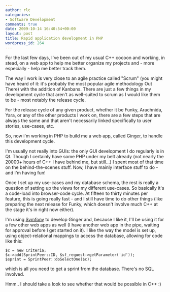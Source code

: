 ```yaml
---
author: rlc
categories:
- Software Development
comments: true
date: 2009-10-14 16:40:54+00:00
layout: post
title: Rapid application development in PHP
wordpress_id: 264
---
```


For the last few days, I've been out of my usual C++ cocoon and working, in stead, on a web app to help me better organize my projects and - more especially - help me better track them.

<!--more-->

The way I work is very close to an agile practice called "Scrum" (you might have heard of it: it's probably the most popular agile methodology Out There) with the addition of Kanbans. There are just a few things in my development cycle that aren't as well-suited to scrum as I would like them to be - most notably the release cycle.

For the release cycle of any given product, whether it be Funky, Arachnida, Yara, or any of the other products I work on, there are a few steps that are always the same and that aren't necessarily linked specifically to user stories, use-cases, etc.

So, now i'm working in PHP to build me a web app, called Ginger, to handle this development cycle.

I'm usually not really into GUIs: the only GUI development I do regularly is in Qt. Though I certainly have some PHP under my belt already (not nearly the 20000+ hours of C++ I have behind me, but still...) I spent most of that time on the behind-the-scenes stuff. Now, I have mainly interface stuff to do - and I'm having fun!

Once I set up my use-cases and my database schema, the rest is really a question of setting up the views for my different use-cases. So basically it's a code-load into browser-code cycle. At fifteen to thirty minutes per feature, this is going really fast - and I still have time to do other things (like preparing the next release for Funky, which doesn't involve much C++ at the stage it's in right now either).

I'm using [Symfony](http://symfony-project.org) to develop Ginger and, because I like it, I'll be using it for a few other web apps as well (I have another web app in the pipe, waiting for approval before I get started on it). I like the way the model is set up, using object-relational mappings to access the database, allowing for code like this:

    $c = new Criteria;
    $c->add(SprintPeer::ID, $sf_request->getParameter('id'));
    $sprint = SprintPeer::doSelectOne($c);

which is all you need to get a sprint from the database. There's no SQL involved.

Hmm.. I should take a look to see whether that would be possible in C++ :)